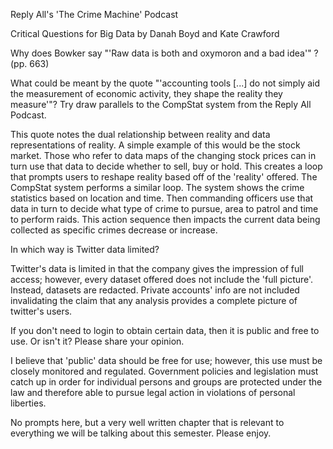 Reply All's 'The Crime Machine' Podcast

Critical Questions for Big Data by Danah Boyd and Kate Crawford

Why does Bowker say "'Raw data is both and oxymoron and a bad idea'" ? (pp. 663)

What could be meant by the quote "'accounting tools [...] do not simply aid the measurement of economic activity, they shape the reality they measure'"? Try draw parallels to the CompStat system from the Reply All Podcast.

This quote notes the dual relationship between reality and data representations of reality. A simple example of this would be the stock market. Those who refer to data maps of the changing stock prices can in turn use that data to decide whether to sell, buy or hold. This creates a loop that prompts users to reshape reality based off of the 'reality' offered.
The CompStat system performs a similar loop. The system shows the crime statistics based on location and time. Then commanding officers use that data in turn to decide what type of crime to pursue, area to patrol and time to perform raids. This action sequence then impacts the current data being collected as specific crimes decrease or increase.

In which way is Twitter data limited?

Twitter's data is limited in that the company gives the impression of full access; however, every dataset offered does not include the 'full picture'. Instead, datasets are redacted. Private accounts' info are not included invalidating the claim that any analysis provides a complete picture of twitter's users.

If you don't need to login to obtain certain data, then it is public and free to use. Or isn't it? Please share your opinion.

I believe that 'public' data should be free for use; however, this use must be closely monitored and regulated. Government policies and legislation must catch up in order for individual persons and groups are protected under the law and therefore able to pursue legal action in violations of personal liberties. 

No prompts here, but a very well written chapter that is relevant to everything we will be talking about this semester. Please enjoy.
